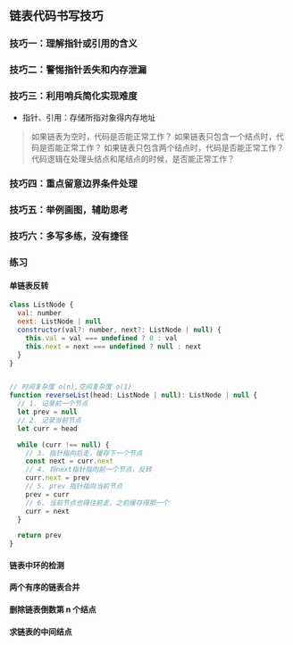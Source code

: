 ## 链表代码书写技巧

### 技巧一：理解指针或引用的含义

### 技巧二：警惕指针丢失和内存泄漏

### 技巧三：利用哨兵简化实现难度

- 指针、引用：存储所指对象得内存地址

> 如果链表为空时，代码是否能正常工作？
> 如果链表只包含一个结点时，代码是否能正常工作？
> 如果链表只包含两个结点时，代码是否能正常工作？
> 代码逻辑在处理头结点和尾结点的时候，是否能正常工作？

### 技巧四：重点留意边界条件处理

### 技巧五：举例画图，辅助思考

### 技巧六：多写多练，没有捷径

### 练习

#### 单链表反转

```js
class ListNode {
  val: number
  next: ListNode | null
  constructor(val?: number, next?: ListNode | null) {
    this.val = val === undefined ? 0 : val
    this.next = next === undefined ? null : next
  }
}


// 时间复杂度 o(n),空间复杂度 o(1)
function reverseList(head: ListNode | null): ListNode | null {
  // 1. 记录前一个节点
  let prev = null
  // 2. 记录当前节点
  let curr = head

  while (curr !== null) {
    // 3. 指针指向后走，缓存下一个节点
    const next = curr.next
    // 4. 将next指针指向前一个节点，反转
    curr.next = prev
    // 5. prev 指针指向当前节点
    prev = curr
    // 6. 当前节点也得往前走，之前缓存得那一个
    curr = next
  }

  return prev
}
```

#### 链表中环的检测

#### 两个有序的链表合并

#### 删除链表倒数第 n 个结点

#### 求链表的中间结点
